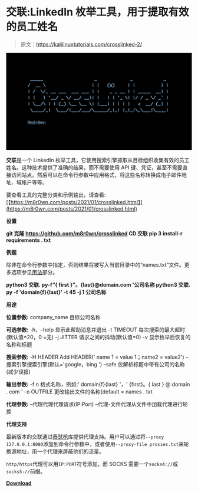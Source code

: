 # 交联:LinkedIn 枚举工具，用于提取有效的员工姓名

> 原文：<https://kalilinuxtutorials.com/crosslinked-2/>

[![CrossLinked : LinkedIn Enumeration Tool To Extract Valid Employee Names](img/eb454f2da30e582cdb914d0227d9baf0.png "CrossLinked : LinkedIn Enumeration Tool To Extract Valid Employee Names")](https://1.bp.blogspot.com/-3775IRgovsk/YImhHPjr_mI/AAAAAAAAI5I/Gj44QnQXORgsauGOG0hAk0-o9cWg9soYQCLcBGAsYHQ/s728/CrossLinked%25281%2529.png)

**交联**是一个 LinkedIn 枚举工具，它使用搜索引擎抓取从目标组织收集有效的员工姓名。这种技术提供了准确的结果，而不需要使用 API 键、凭证，甚至不需要直接访问站点。然后可以在命令行参数中应用格式，将这些名称转换成电子邮件地址、域帐户等等。

要查看工具的完整分类和示例输出，请查看:
[【https://m8r0wn.com/posts/2021/01/crosslinked.html】](https://m8r0wn.com/posts/2021/01/crosslinked.html)

**设置**

**git 克隆 https://github.com/m8r0wn/crosslinked
CD 交联
pip 3 install-r requirements . txt**

**例题**

除非在命令行参数中指定，否则结果将被写入当前目录中的“names.txt”文件。更多选项参见[用法](https://github.com/m8r0wn/CrossLinked#Usage)部分。

**python3 交联. py-f“{ first }”。{last}@domain.com '公司名称
python3 交联. py -f 'domain{f}{last}' -t 45 -j 1 公司名称**

**用途**

**位置参数:** company_name 目标公司名称

**可选参数:** -h，–help 显示此帮助消息并退出
-t TIMEOUT 每次搜索的最大超时(默认值=20，0 =无)
-j JITTER 请求之间的抖动(默认值=0)
-v 显示枚举后恢复的名称和标题

**搜索参数:** -H HEADER Add HEADER(' name 1 = value 1；name2 = value2')
–搜索引擎搜索引擎(默认='google，bing ')
–safe 仅解析标题中带有公司的名称(减少误报)

**输出参数:** -f n 格式名称，例如:' domain{f}{last} '，' {first}。{ last } @ domain . com '
-o OUTFILE 更改输出文件的名称(default = names . txt

**代理参数:**
–代理代理代理请求(IP:Port)
–代理-文件代理从文件中加载代理进行轮换

**代理支持**

最新版本的交联通过[泰瑟枪](https://github.com/m8r0wn/taser)库提供代理支持。用户可以通过将`--proxy 127.0.0.1:8080`添加到命令行参数中，或者使用`--proxy-file proxies.txt`来轮换源地址，用一个代理来屏蔽他们的流量。

`http/https`代理可以用`IP:PORT`符号添加，而 SOCKS 需要一个`socks4://`或`socks5://`前缀。

[**Download**](https://github.com/m8r0wn/CrossLinked)